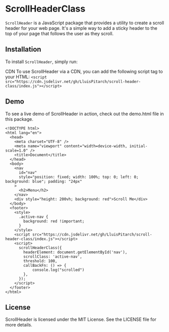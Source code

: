 # ScrollHeaderClass

`ScrollHeader` is a JavaScript package that provides a utility to create a scroll header for your web page. It's a simple way to add a sticky header to the top of your page that follows the user as they scroll.

## Installation

To install `ScrollHeader`, simply run:

CDN
To use ScrollHeader via a CDN, you can add the following script tag to your HTML:
`<script src="https://cdn.jsdelivr.net/gh/LluisPitarch/scroll-header-class/index.js"></script>`

## Demo

To see a live demo of ScrollHeader in action, check out the demo.html file in this package.

```
<!DOCTYPE html>
<html lang="en">
  <head>
    <meta charset="UTF-8" />
    <meta name="viewport" content="width=device-width, initial-scale=1.0" />
    <title>Document</title>
  </head>
  <body>
    <nav
      id="nav"
      style="position: fixed; width: 100%; top: 0; left: 0; background: blue"; padding: "24px"
    >
      <h2>Menu</h2>
    </nav>
    <div style="height: 200vh; background: red">Scroll Me</div>
  </body>
  <footer>
    <style>
      .active-nav {
        background: red !important;
      }
    </style>
    <script src="https://cdn.jsdelivr.net/gh/LluisPitarch/scroll-header-class/index.js"></script>
    <script>
      scrollHeaderClass({
        headerElement: document.getElementById('nav'),
        scrollClass: 'active-nav',
        threshold: 100,
        callBackFn: () => {
            console.log("scrolled")
        },
      });
    </script>
  </footer>
</html>

```

## License

ScrollHeader is licensed under the MIT License. See the LICENSE file for more details.
